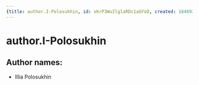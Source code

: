 ```yaml
---
{title: author.I-Polosukhin, id: xKrP3WuIlglaRDc1aGFoD, created: 1646939147188, updated: 1646939147188}
---
```

# author.I-Polosukhin

## Author names:

- Illia Polosukhin